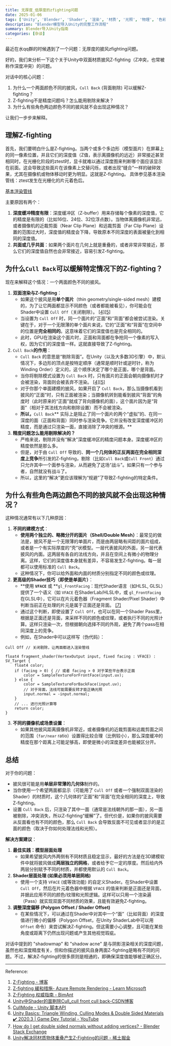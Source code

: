 ```yaml
---
title: 无厚度_低厚度的zfighting问题
date: 2025-01-06
tags: ['Unity', 'Blender', 'Shader', '渲染', '材质', '光照', '物理', '色彩', '故障排除', '教程', '技巧']
description: "Blender模型导入Unity的完整工作流程"
summary: Blender导入Unity指南
categories: [杂谈]
---
```


最近在水qq群的时候遇到了一个问题：无厚度的披风zfighting问题。

好的，我们来分析一下这个关于Unity中双面材质披风Z-fighting（Z冲突，也常被称作深度冲突）的问题。

对话中的核心问题：

1. 为什么一个两面颜色不同的披风，`Cull Back` (背面剔除) 可以缓解Z-fighting？
2. Z-fighting不是精度问题吗？怎么能用剔除来解决？
3. 为什么有些角色两边颜色不同的披风就不会出现这种情况？

让我们一步步来解释。

## 理解Z-fighting
首先，我们要明白什么是Z-fighting。当两个或多个多边形（模型面片）在屏幕上的同一像素位置，并且它们的深度值（Z值，表示离摄像机的远近）非常接近甚至相同时，在光栅化阶段的ztest时，显卡就难以通过深度图来判断哪个面应该显示在前面。这会导致这些面片在该像素上交替闪烁，或者出现“缝合”一样的破碎效果，尤其在摄像机或物体移动时更为明显。这就是Z-fighting。 具体参见基本渲染管线：ztest发生在光栅化的片元着色后。

[基本渲染管线](https://www.yuque.com/shuangfeidu/txwa8w/ixp5ze7hg1infbbm)

主要原因有两个：

1. **深度缓冲精度有限**：深度缓冲区（Z-buffer）用来存储每个像素的深度值，它的精度是有限的（比如16位、24位、32位浮点数）。当物体离摄像机非常远，或者摄像机的近裁剪面（Near Clip Plane）和远裁剪面（Far Clip Plane）设置的范围过大时，深度值的精度会下降，导致原本不同深度的表面被量化到相同的深度值。 
2. **共面或几乎共面**：如果两个面片在几何上就是重叠的，或者非常非常接近，那么它们的深度值自然也会非常接近，容易引发Z-fighting。

## 为什么`Cull Back`可以缓解特定情况下的Z-fighting？
现在来解释这个情况：一个两面颜色不同的披风。

1. **双面渲染与Z-fighting**：
    - 如果这个披风是用**单个面片**（thin geometry/single-sided mesh）建模的，为了让它两面都显示不同颜色（或者都能被看见），你可能会在Shader中设置 `Cull Off`（关闭剔除）。 [[4]](https://blog.csdn.net/qq_51603875/article/details/132585634)[[5]](https://docs.unity.cn/cn/2021.2/ScriptReference/Rendering.CullMode.html)
    - 当设置为 `Cull Off` 时，同一个面片的“正面”和“背面”都会被尝试渲染。关键在于，对于一个无限薄的单个面片来说，它的“正面”和“背面”在空间中的位置是**完全相同的**。这意味着它们的深度值也是完全相同的。
    - 此时，GPU在渲染这个面片时，正面和背面都在争抢同一个像素的写入权，因为它们的深度值一样。这就直接导致了Z-fighting。
2. `Cull Back`**的作用**：
    - `Cull Back` 的意思是“剔除背面”。在Unity（以及大多数3D引擎）中，默认情况下，多边形的顶点是按特定顺序（通常是顺时针或逆时针，称为Winding Order）定义的，这个顺序决定了哪个是正面，哪个是背面。
    - 当你将剔除模式设置为 `Cull Back` 时，只有面片的正面会朝向摄像机时才会被渲染，背面则会被丢弃不渲染。 [[4]](https://blog.csdn.net/qq_51603875/article/details/132585634)[[5]](https://docs.unity.cn/cn/2021.2/ScriptReference/Rendering.CullMode.html)
    - 对于你那个单面建模的披风，如果开启了 `Cull Back`，那么当摄像机看到披风的“正面”时，只有正面被渲染；当摄像机转到能看到披风“背面”的角度时（此时原来的“正面”就成了背向摄像机的面），这个面片因为是“背面”（相对于其法线方向和剔除设置）而不会被渲染。
    - **所以，**`Cull Back`** 实际上是阻止了同一个面片的两个“虚拟”的、在同一深度的面（正面和背面）同时参与渲染竞争。它并没有改变深度缓冲区的精度，而是通过只渲染一面，直接消除了冲突的根源。**
3. **精度问题怎么能用剔除解决的？**
    - 严格来说，剔除并没有“解决”深度缓冲区的精度问题本身。深度缓冲区的精度依然是那么多。
    - 但是，对于由 `Cull Off` 导致的、**同一个几何体的正反两面在完全相同深度上竞争**所引发的Z-fighting，剔除（比如`Cull Back`或`Cull Front`）通过只允许其中一个面参与渲染，从而避免了这场“战斗”。如果只有一个参与者，自然就没有战斗了。
    - 所以，这里的“解决”更应该理解为“规避”了导致Z-fighting的特定条件。

## 为什么有些角色两边颜色不同的披风就不会出现这种情况？
这种情况通常有以下几种原因：

1. **不同的建模方式**：
    - **使用两个独立的、略微分开的面片（Shell/Double Mesh）**：最常见的做法是，披风不是一个无限薄的单面片，而是由两层略有间距的面片组成，或者是一个有实际厚度的“壳”状模型。一层代表披风的外面，另一层代表披风的内面。这两层有各自的法线方向，并且在空间上有微小的物理分离。这样，它们的深度值本身就有差异，不容易发生Z-fighting。每一层都可以使用标准的 `Cull Back`。
    - 这种情况下，你可以给外面和内面的材质分别指定不同的颜色或纹理。
2. **更高级的Shader技巧（即使是单面片）**：
    - **使用 **`VFACE`** 或 **`gl_FrontFacing`：现代Shader语言（如HLSL, GLSL）提供了一个语义（如 `VFACE` 在ShaderLab/HLSL中，或 `gl_FrontFacing` 在GLSL中），它可以在片元着色器（Fragment Shader/Pixel Shader）中判断当前正在处理的片元是属于正面还是背面。 [[7]](https://blender.stackexchange.com/questions/230199/how-do-i-get-double-sided-normals-without-adding-vertices)
    - 通过这个判断，即使设置了 `Cull Off`，也可以在同一个Shader Pass里，根据是正面还是背面，来采样不同的颜色或纹理，或者执行不同的光照计算。这样只渲染一次，但根据朝向选择不同的外观，避免了两个pass在相同深度上的竞争。
    - 例如，在Shader中可以这样写（伪代码）：

```plain
Cull Off // 关闭剔除，让两面都进入渲染管线

float4 fragment_shader(VertexOutput input, fixed facing : VFACE) : SV_Target {
    float4 color;
    if (facing > 0) { // 或者 facing > 0 对于某些平台表示正面
        color = SampleTextureForFrontFace(input.uv);
    } else {
        color = SampleTextureForBackFace(input.uv);
        // 对于背面，法线可能需要反转才能正确光照
        input.normal = -input.normal;
    }
    // ... 进行光照计算等
    return color;
}
```

3. **不同的摄像机或场景设置**：
    - 如果其他披风距离摄像机非常近，或者摄像机的近裁剪面和远裁剪面之间的范围（`far/near` ratio）设置得比较合理（比例较小），那么深度缓冲的精度在那个距离上可能足够高，即使是微小的深度差异也能被区分开。

## 总结
对于你的问题：

+ 披风很可能是用**单层非常薄的几何体**制作的。
+ 当你使用一个希望两面都显示（可能用了 `Cull Off` 或者一个强制双面渲染的Shader）的材质时，这个几何体的“正面”和“背面”在完全相同的深度上，导致Z-fighting。
+ 设置 `Cull Back` 后，只渲染了其中一面（通常是法线朝外的那一面），另一面被剔除，冲突消失，所以Z-fighting“缓解”了。但代价是，如果你的披风需要从反面看也有不同的颜色，那么 `Cull Back` 会导致反面不可见或者显示的是正面的颜色（取决于你如何处理法线和光照）。

**解决方案建议**：

1. **最佳实践：模型层面处理**
    - 如果希望披风内外两侧有不同材质且稳定显示，最好的方法是在3D建模软件中就将披风做成**两层独立的网格**，或者给予它一定的厚度。然后给内外两层分别赋予不同的材质，并都使用默认的 `Cull Back`。
2. **Shader层面处理 (如果必须用单层网格)**
    - 使用一个支持 `VFACE` (或等效功能) 的自定义Shader。在Shader中设置 `Cull Off`，然后在片元着色器中根据 `VFACE` 的值来判断是正面还是背面，并据此应用不同的颜色/纹理和光照逻辑。这样可以只用一个渲染遍（Pass）就实现双面不同材质的效果，且能有效避免Z-fighting。
3. **调整深度偏移 (Polygon Offset / Shader Offset)**
    - 在某些情况下，可以通过在Shader中对其中一个“面”（比如背面）的深度值进行微小的偏移（Polygon Offset，在Unity ShaderLab中可以用 `Offset` 命令）来尝试解决Z-fighting。但这需要小心调整，且可能在某些角度或距离下仍然出现问题或产生其他视觉瑕疵。

对话中提到的 "shadowmap" 和 "shadow acne" 是与阴影渲染相关的深度问题，虽然也和深度精度有关，但和你描述的披风自身两面Z-fighting是略有不同的问题。不过，解决Z-fighting的很多原则是相通的，即确保深度值能够被正确区分。

---

Reference:

1. [Z-Fighting - 博客](https://blog.pig1024.me/posts/616975d01225572af327c122)
2. [Z-fighting 緩和措施- Azure Remote Rendering - Learn Microsoft](https://learn.microsoft.com/zh-tw/azure/remote-rendering/overview/features/z-fighting-mitigation)
3. [Z-Fighting 权威指南 - BimAnt](http://www.bimant.com/blog/z-fighting-definitive-guide/)
4. [Unity中Shader的面剔除Cull_cull front cull back-CSDN博客](https://blog.csdn.net/qq_51603875/article/details/132585634)
5. [CullMode - Unity 脚本API](https://docs.unity.cn/cn/2021.2/ScriptReference/Rendering.CullMode.html)
6. [Unity Basics: Triangle Winding, Culling Modes & Double Sided Materials ✔️ 2020.3 | Game Dev Tutorial - YouTube](https://www.youtube.com/watch?v=3WWKHt92XKQ)
7. [How do I get double sided normals without adding vertices? - Blender Stack Exchange](https://blender.stackexchange.com/questions/230199/how-do-i-get-double-sided-normals-without-adding-vertices)
8. [Unity解决同材质物体重叠产生Z-Fighting的问题 - 稀土掘金](https://juejin.cn/post/7124879046684442632)

